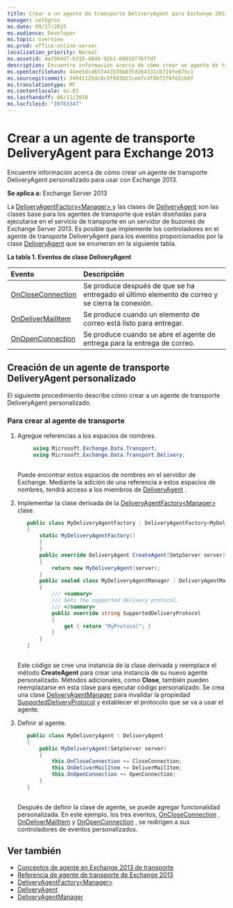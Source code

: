```yaml
---
title: Crear a un agente de transporte DeliveryAgent para Exchange 2013
manager: sethgros
ms.date: 09/17/2015
ms.audience: Developer
ms.topic: overview
ms.prod: office-online-server
localization_priority: Normal
ms.assetid: 4af904d7-b315-4849-92b1-66018f76ffdf
description: Encuentre información acerca de cómo crear un agente de transporte DeliveryAgent personalizado para usar con Exchange 2013.
ms.openlocfilehash: 44ee5dc465f4435f0b835d264331cb719fe875c1
ms.sourcegitcommit: 34041125dc8c5f993b21cebfc4f8b72f0fd2cb6f
ms.translationtype: MT
ms.contentlocale: es-ES
ms.lasthandoff: 06/11/2018
ms.locfileid: "19763347"
---
```

# <a name="create-a-deliveryagent-transport-agent-for-exchange-2013"></a>Crear a un agente de transporte DeliveryAgent para Exchange 2013

Encuentre información acerca de cómo crear un agente de transporte DeliveryAgent personalizado para usar con Exchange 2013.
  
**Se aplica a:** Exchange Server 2013
  
La [DeliveryAgentFactory\<Manager\> ](https://msdn.microsoft.com/library/Microsoft.Exchange.Data.Transport.Delivery.DeliveryAgentFactory`1.aspx) y las clases de [DeliveryAgent](https://msdn.microsoft.com/library/Microsoft.Exchange.Data.DeliveryType.DeliveryAgent.aspx) son las clases base para los agentes de transporte que están diseñadas para ejecutarse en el servicio de transporte en un servidor de buzones de Exchange Server 2013. Es posible que implemente los controladores en el agente de transporte DeliveryAgent para los eventos proporcionados por la clase [DeliveryAgent](https://msdn.microsoft.com/library/Microsoft.Exchange.Data.DeliveryType.DeliveryAgent.aspx) que se enumeran en la siguiente tabla. 
  
**La tabla 1. Eventos de clase DeliveryAgent**

|**Evento**|**Descripción**|
|:-----|:-----|
|[OnCloseConnection](https://msdn.microsoft.com/library/Microsoft.Exchange.Data.Transport.Delivery.DeliveryAgent.OnCloseConnection.aspx) <br/> |Se produce después de que se ha entregado el último elemento de correo y se cierra la conexión.  <br/> |
|[OnDeliverMailItem](https://msdn.microsoft.com/library/Microsoft.Exchange.Data.Transport.Delivery.DeliveryAgent.OnDeliverMailItem.aspx) <br/> |Se produce cuando un elemento de correo está listo para entregar.  <br/> |
|[OnOpenConnection](https://msdn.microsoft.com/library/Microsoft.Exchange.Data.Transport.Delivery.DeliveryAgent.OnOpenConnection.aspx) <br/> |Se produce cuando se abre el agente de entrega para la entrega de correo.  <br/> |
   
## <a name="creating-a-custom-deliveryagent-transport-agent"></a>Creación de un agente de transporte DeliveryAgent personalizado

El siguiente procedimiento describe cómo crear a un agente de transporte DeliveryAgent personalizado. 
  
### <a name="to-create-the-transport-agent"></a>Para crear al agente de transporte

1. Agregue referencias a los espacios de nombres.
    
   ```cs
        using Microsoft.Exchange.Data.Transport;
        using Microsoft.Exchange.Data.Transport.Delivery;
    
   ```

   Puede encontrar estos espacios de nombres en el servidor de Exchange. Mediante la adición de una referencia a estos espacios de nombres, tendrá acceso a los miembros de [DeliveryAgent](https://msdn.microsoft.com/library/Microsoft.Exchange.Data.DeliveryType.DeliveryAgent.aspx) . 
    
2. Implementar la clase derivada de la [DeliveryAgentFactory\<Manager\> ](https://msdn.microsoft.com/library/Microsoft.Exchange.Data.Transport.Delivery.DeliveryAgentFactory`1.aspx) clase. 
    
   ```cs
      public class MyDeliveryAgentFactory : DeliveryAgentFactory<MyDeliveryAgentFactory.MyDeliveryAgentManager>
      {
          static MyDeliveryAgentFactory()
          {
          }
          public override DeliveryAgent CreateAgent(SmtpServer server)
          {
              return new MyDeliveryAgent(server);
          }
          public sealed class MyDeliveryAgentManager : DeliveryAgentManager
          {
              /// <summary>
              /// Gets the supported delivery protocol.
              /// </summary>
              public override string SupportedDeliveryProtocol
              {
                  get { return "MyProtocol"; }
              }
          }
      }
  
   ```

   Este código se cree una instancia de la clase derivada y reemplace el método **CreateAgent** para crear una instancia de su nuevo agente personalizado. Métodos adicionales, como **Close**, también pueden reemplazarse en esta clase para ejecutar código personalizado. Se crea una clase [DeliveryAgentManager](https://msdn.microsoft.com/library/Microsoft.Exchange.Data.Transport.Delivery.DeliveryAgentManager.aspx) para invalidar la propiedad [SupportedDeliveryProtocol](https://msdn.microsoft.com/library/Microsoft.Exchange.Data.Transport.Delivery.DeliveryAgentManager.SupportedDeliveryProtocol.aspx) y establecer el protocolo que se va a usar el agente. 
    
3. Definir al agente.
    
   ```cs
      public class MyDeliveryAgent : DeliveryAgent
      {
          public MyDeliveryAgent(SmtpServer server)
          {
              this.OnCloseConnection += CloseConnection;
              this.OnDeliverMailItem += DeliverMailItem;
              this.OnOpenConnection += OpenConnection;
          }
      }
  
   ```

   Después de definir la clase de agente, se puede agregar funcionalidad personalizada. En este ejemplo, los tres eventos, [OnCloseConnection](https://msdn.microsoft.com/library/Microsoft.Exchange.Data.Transport.Delivery.DeliveryAgent.OnCloseConnection.aspx) , [OnDeliverMailItem](https://msdn.microsoft.com/library/Microsoft.Exchange.Data.Transport.Delivery.DeliveryAgent.OnDeliverMailItem.aspx) y [OnOpenConnection](https://msdn.microsoft.com/library/Microsoft.Exchange.Data.Transport.Delivery.DeliveryAgent.OnOpenConnection.aspx) , se redirigen a sus controladores de eventos personalizados. 
    
## <a name="see-also"></a>Ver también

- [Conceptos de agente en Exchange 2013 de transporte](transport-agent-concepts-in-exchange-2013.md)
- [Referencia de agente de transporte de Exchange 2013](transport-agent-reference-for-exchange-2013.md)    
- [DeliveryAgentFactory\<Manager\>](https://msdn.microsoft.com/library/Microsoft.Exchange.Data.Transport.Delivery.DeliveryAgentFactory`1.aspx)   
- [DeliveryAgent](https://msdn.microsoft.com/library/Microsoft.Exchange.Data.DeliveryType.DeliveryAgent.aspx)    
- [DeliveryAgentManager](https://msdn.microsoft.com/library/Microsoft.Exchange.Data.Transport.Delivery.DeliveryAgentManager.aspx)
    

